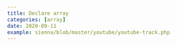 ```yaml
---
title: Declare array
categories: [array]
date: 2020-09-11
example: sienna/blob/master/youtube/youtube-track.php
---
```

